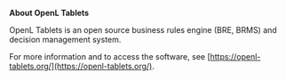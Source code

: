**About OpenL Tablets**

OpenL Tablets is an open source business rules engine (BRE, BRMS) and decision management system. 

For more information and to access the software, see [https://openl-tablets.org/](https://openl-tablets.org/).

<!-- XXX DEV 01 XXX -->

<!-- XXX DEV 02 XXXV -->

<!-- XXX DEV 03 XXXV -->

<!-- XXX DEV 05 XXXV -->

